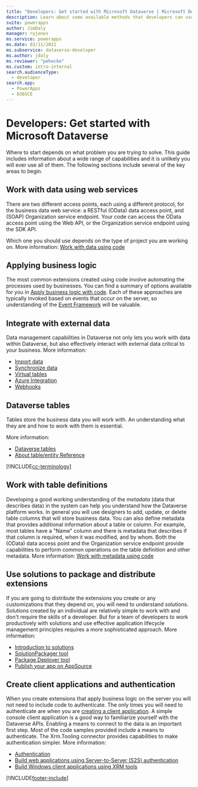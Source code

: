 ```yaml
---
title: "Developers: Get started with Microsoft Dataverse | Microsoft Docs"
description: Learn about some available methods that developers can use to access business data, customize business logic, write applications, and access external systems.
suite: powerapps
author: JimDaly
manager: ryjones
ms.service: powerapps
ms.date: 03/11/2021
ms.subservice: dataverse-developer
ms.author: jdaly
ms.reviewer: "pehecke"
ms.custom: intro-internal
search.audienceType: 
  - developer
search.app: 
  - PowerApps
  - D365CE
---
```


# Developers: Get started with Microsoft Dataverse

Where to start depends on what problem you are trying to solve. This guide includes information about a wide range of capabilities and it is unlikely you will ever use all of them. The following sections include several of the key areas to begin.

## Work with data using web services

There are two different access points, each using a different protocol, for the business data web service: a RESTful (OData) data access point, and (SOAP) Organization service endpoint. Your code can access the OData access point using the Web API, or the Organization service endpoint using the SDK API.

Which one you should use depends on the type of project you are working on. More information: [Work with data using code](work-with-data.md)

## Applying business logic

The most common extensions created using code involve automating the processes used by businesses. You can find a summary of options available for you in [Apply business logic with code](apply-business-logic-with-code.md). Each of these approaches are typically invoked based on events that occur on the server, so understanding of the [Event Framework](event-framework.md) will be valuable.

## Integrate with external data

Data management capabilities in Dataverse not only lets you work with data within Dataverse, but also effectively interact with external data critical to your business. More information: 

- [Import data](/powerapps/developer/data-platform/import-data)
- [Synchronize data](/powerapps/developer/data-platform/data-synchronization)
- [Virtual tables](/powerapps/developer/data-platform/virtual-entities/get-started-ve)
- [Azure Integration](/powerapps/developer/data-platform/azure-integration)
- [Webhooks](/powerapps/developer/data-platform/use-webhooks
)

## Dataverse tables

Tables store the business data you will work with. An understanding what they are and how to work with them is essential.

More information:

- [Dataverse tables](entities.md)
- [About table/entity Reference](reference/about-entity-reference.md)

[!INCLUDE[cc-terminology](includes/cc-terminology.md)]

## Work with table definitions

Developing a good working understanding of the *metadata* (data that describes data) in the system can help you understand how the Dataverse platform works. In general you will use designers to add, update, or delete table columns that will store business data. You can also define metadata that provides additional information about a table or column. For example, most tables have a "Name" column and there is metadata that describes if that column is required, when it was modified, and by whom. Both the (OData) data access point and the Organization service endpoint provide capabilities to perform common operations on the table definition and other metadata. More information: [Work with metadata using code](metadata-services.md) 

## Use solutions to package and distribute extensions

If you are going to distribute the extensions you create or any customizations that they depend on, you will need to understand solutions. Solutions created by an individual are relatively simple to work with and don't require the skills of a developer. But for a team of developers to work productively with solutions and use effective application lifecycle management principles requires a more sophisticated approach. More information:

 - [Introduction to solutions](introduction-solutions.md)
 - [SolutionPackager tool](/power-platform/alm/solution-packager-tool)
 - [Package Deployer tool](/power-platform/alm/package-deployer-tool)
 - [Publish your app on AppSource](publish-app-appsource.md)

## Create client applications and authentication

When you create extensions that apply business logic on the server you will not need to include code to authenticate. The only times you will need to authenticate are when you are [creating a client application](./connect-dataverse.md). A simple console client application is a good way to familiarize yourself with the Dataverse APIs. Enabling a means to connect to the data is an important first step. Most of the code samples provided include a means to authenticate. The Xrm.Tooling connector provides capabilities to make authentication simpler. More information:

- [Authentication](authentication.md)
- [Build web applications using Server-to-Server (S2S) authentication](./build-web-applications-server-server-s2s-authentication.md)
- [Build Windows client applications using XRM tools](./xrm-tooling/build-windows-client-applications-xrm-tools.md)


[!INCLUDE[footer-include](../../includes/footer-banner.md)]